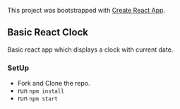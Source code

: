 This project was bootstrapped with [Create React App](https://github.com/facebook/create-react-app).

## Basic React Clock

Basic react app which displays a clock with current date.

### SetUp

- Fork and Clone the repo.
- run `npm install`
- run `npm start`
